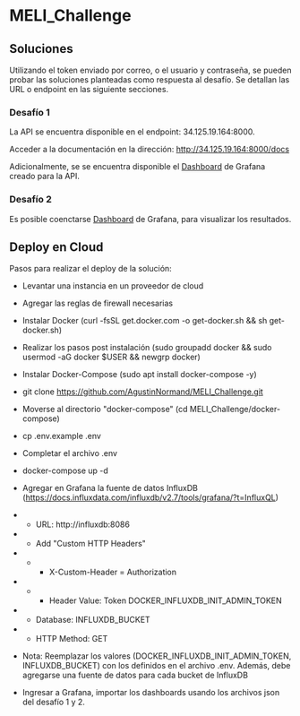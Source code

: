 # MELI_Challenge

## Soluciones

Utilizando el token enviado por correo, o el usuario y contraseña, se pueden probar las soluciones planteadas como respuesta al desafío. Se detallan las URL o endpoint en las siguiente secciones.

### Desafío 1

La API se encuentra disponible en el endpoint: 34.125.19.164:8000.

Acceder a la documentación en la dirección: http://34.125.19.164:8000/docs

Adicionalmente, se se encuentra disponible el [Dashboard](http://34.125.19.164:3000/d/d789e151-3b2f-41da-a6a4-d63afccd77fa/api-dashboard?orgId=1) de Grafana creado para la API.

### Desafío 2

Es posible coenctarse [Dashboard](http://34.125.19.164:3000/d/e8677d8e-67d0-4f6e-8415-f9c53619aba0/downtime-dashboard?orgId=1) de Grafana, para visualizar los resultados.

## Deploy en Cloud

Pasos para realizar el deploy de la solución:

* Levantar una instancia en un proveedor de cloud

* Agregar las reglas de firewall necesarias

* Instalar Docker (curl -fsSL get.docker.com -o get-docker.sh && sh get-docker.sh)

* Realizar los pasos post instalación (sudo groupadd docker && sudo usermod -aG docker $USER && newgrp docker)

* Instalar Docker-Compose (sudo apt install docker-compose -y)

* git clone https://github.com/AgustinNormand/MELI_Challenge.git

* Moverse al directorio "docker-compose" (cd MELI_Challenge/docker-compose)

* cp .env.example .env

* Completar el archivo .env

* docker-compose up -d

* Agregar en Grafana la fuente de datos InfluxDB (https://docs.influxdata.com/influxdb/v2.7/tools/grafana/?t=InfluxQL)
* * URL: http://influxdb:8086
* * Add "Custom HTTP Headers"
* * * X-Custom-Header = Authorization
* * * Header Value: Token DOCKER_INFLUXDB_INIT_ADMIN_TOKEN
* * Database: INFLUXDB_BUCKET
* * HTTP Method: GET

* Nota: Reemplazar los valores (DOCKER_INFLUXDB_INIT_ADMIN_TOKEN, INFLUXDB_BUCKET) con los definidos en el archivo .env. Además, debe agregarse una fuente de datos para cada bucket de InfluxDB

* Ingresar a Grafana, importar los dashboards usando los archivos json del desafío 1 y 2.


